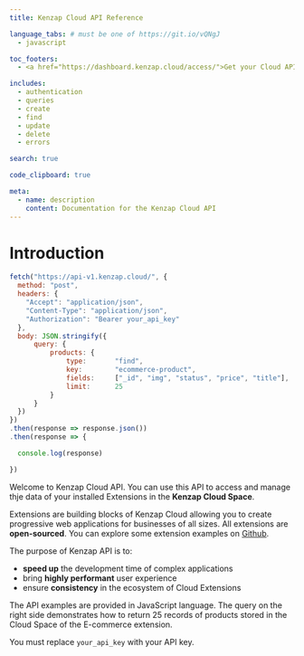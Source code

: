 ```yaml
---
title: Kenzap Cloud API Reference

language_tabs: # must be one of https://git.io/vQNgJ
  - javascript

toc_footers:
  - <a href="https://dashboard.kenzap.cloud/access/">Get your Cloud API key here</a>

includes:
  - authentication
  - queries
  - create
  - find
  - update
  - delete
  - errors

search: true

code_clipboard: true

meta:
  - name: description
    content: Documentation for the Kenzap Cloud API
---
```


# Introduction

```javascript
fetch("https://api-v1.kenzap.cloud/", {
  method: "post",
  headers: {
    "Accept": "application/json",
    "Content-Type": "application/json",
    "Authorization": "Bearer your_api_key"
  },
  body: JSON.stringify({
      query: {
          products: {
              type:       "find",
              key:        "ecommerce-product",
              fields:     ["_id", "img", "status", "price", "title"],
              limit:      25
          }
      }
  })
})
.then(response => response.json())
.then(response => {

  console.log(response)

})
```

Welcome to Kenzap Cloud API. You can use this API to access and manage thje data of your installed Extensions in the **Kenzap Cloud Space**.

Extensions are building blocks of Kenzap Cloud allowing you to create progressive web applications for businesses of all sizes. All extensions are **open-sourced**. You can explore some extension examples on [Github](https://github.com/topics/kenzap-cloud).

The purpose of Kenzap API is to:

* **speed up** the development time of complex applications
* bring **highly performant** user experience
* ensure **consistency** in the ecosystem of Cloud Extensions 

The API examples are provided in JavaScript language. The query on the right side demonstrates how to return 25 records of products stored in the Cloud Space of the E-commerce extension.

<aside class="notice">
You must replace <code>your_api_key</code> with your API key.
</aside>